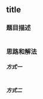 ## title

### 题目描述

```

```
### 思路和解法


##### 方式一

```typescript

```

##### 方式二

```typescript

```